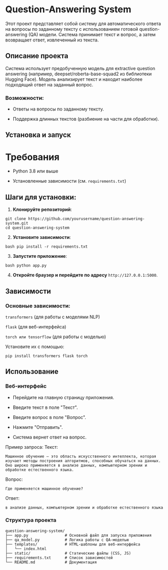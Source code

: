 # Question-Answering System



Этот проект представляет собой систему для автоматического ответа на вопросы по заданному тексту с использованием готовой question-answering (QA) модели. Система принимает текст и вопрос, а затем возвращает ответ, извлеченный из текста.

## Описание проекта
Система использует предобученную модель для extractive question answering (например, deepset/roberta-base-squad2 из библиотеки Hugging Face). Модель анализирует текст и находит наиболее подходящий ответ на заданный вопрос.

### Возможности:
* Ответы на вопросы по заданному тексту.

* Поддержка длинных текстов (разбиение на части для обработки).



## Установка и запуск
# Требования
* Python 3.8 или выше

* Установленные зависимости (см. `requirements.txt`)

## Шаги для установки:
1. **Клонируйте репозиторий**:
```
git clone https://github.com/yourusername/question-answering-system.git
cd question-answering-system
```

2. **Установите зависимости**:
```
bash pip install -r requirements.txt
```

3. **Запустите приложение**:
```
bash python app.py
```
4. **Откройте браузер и перейдите по адресу** `http://127.0.0.1:5000`.

## Зависимости
### Основные зависимости:

`transformers` (для работы с моделями NLP)

`flask` (для веб-интерфейса)

`torch или tensorflow` (для работы с моделью)

Установите их с помощью:
```
pip install transformers flask torch
```
## Использование
### Веб-интерфейс
- Перейдите на главную страницу приложения.

- Введите текст в поле "Текст".

- Введите вопрос в поле "Вопрос".

- Нажмите "Отправить".

- Система вернет ответ на вопрос.

Пример запроса:
Текст:
```
Машинное обучение — это область искусственного интеллекта, которая изучает методы построения алгоритмов, способных обучаться на данных. Оно широко применяется в анализе данных, компьютерном зрении и обработке естественного языка.
```
Вопрос:

```
Где применяется машинное обучение?
```
Ответ:

```
в анализе данных, компьютерном зрении и обработке естественного языка
```
### Структура проекта
```
question-answering-system/
├── app.py                # Основной файл для запуска приложения
├── qa_model.py           # Логика работы с QA-моделью
├── templates/            # HTML-шаблоны для веб-интерфейса
│   └── index.html
├── static/               # Статические файлы (CSS, JS)
├── requirements.txt      # Список зависимостей
└── README.md             # Документация
```

